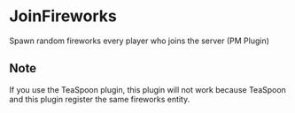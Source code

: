 # JoinFireworks
Spawn random fireworks every player who joins the server (PM Plugin)

## Note
If you use the TeaSpoon plugin, this plugin will not work because TeaSpoon and this plugin register the same fireworks entity.
